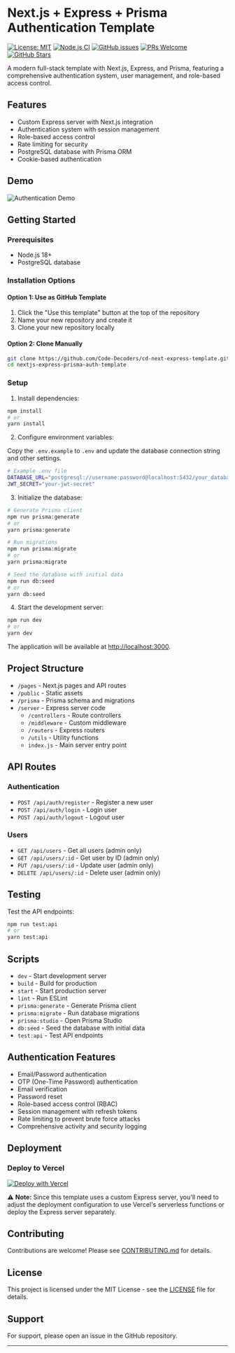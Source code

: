 # Next.js + Express + Prisma Authentication Template

[![License: MIT](https://img.shields.io/badge/License-MIT-yellow.svg)](https://opensource.org/licenses/MIT)
[![Node.js CI](https://github.com/Code-Decoders/cd-next-express-template/workflows/CI/badge.svg)](https://github.com/Code-Decoders/cd-next-express-template/actions)
[![GitHub issues](https://img.shields.io/github/issues/Code-Decoders/cd-next-express-template)](https://github.com/Code-Decoders/cd-next-express-template/issues)
[![PRs Welcome](https://img.shields.io/badge/PRs-welcome-brightgreen.svg)](https://makeapullrequest.com)
[![GitHub Stars](https://img.shields.io/github/stars/Code-Decoders/cd-next-express-template)](https://github.com/Code-Decoders/cd-next-express-template/stargazers)

A modern full-stack template with Next.js, Express, and Prisma, featuring a comprehensive authentication system, user management, and role-based access control.

## Features

- Custom Express server with Next.js integration
- Authentication system with session management
- Role-based access control
- Rate limiting for security
- PostgreSQL database with Prisma ORM
- Cookie-based authentication

## Demo

![Authentication Demo](https://via.placeholder.com/800x400?text=Authentication+System+Demo)

## Getting Started

### Prerequisites

- Node.js 18+ 
- PostgreSQL database

### Installation Options

#### Option 1: Use as GitHub Template

1. Click the "Use this template" button at the top of the repository
2. Name your new repository and create it
3. Clone your new repository locally

#### Option 2: Clone Manually

```bash
git clone https://github.com/Code-Decoders/cd-next-express-template.git
cd nextjs-express-prisma-auth-template
```

### Setup

1. Install dependencies:

```bash
npm install
# or
yarn install
```

2. Configure environment variables:
   
Copy the `.env.example` to `.env` and update the database connection string and other settings.

```bash
# Example .env file
DATABASE_URL="postgresql://username:password@localhost:5432/your_database"
JWT_SECRET="your-jwt-secret"
```

3. Initialize the database:

```bash
# Generate Prisma client
npm run prisma:generate
# or
yarn prisma:generate

# Run migrations
npm run prisma:migrate
# or
yarn prisma:migrate

# Seed the database with initial data
npm run db:seed
# or
yarn db:seed
```

4. Start the development server:

```bash
npm run dev
# or
yarn dev
```

The application will be available at [http://localhost:3000](http://localhost:3000).

## Project Structure

- `/pages` - Next.js pages and API routes
- `/public` - Static assets
- `/prisma` - Prisma schema and migrations
- `/server` - Express server code
  - `/controllers` - Route controllers
  - `/middleware` - Custom middleware
  - `/routers` - Express routers
  - `/utils` - Utility functions
  - `index.js` - Main server entry point

## API Routes

### Authentication

- `POST /api/auth/register` - Register a new user
- `POST /api/auth/login` - Login user
- `POST /api/auth/logout` - Logout user

### Users

- `GET /api/users` - Get all users (admin only)
- `GET /api/users/:id` - Get user by ID (admin only)
- `PUT /api/users/:id` - Update user (admin only)
- `DELETE /api/users/:id` - Delete user (admin only)

## Testing

Test the API endpoints:

```bash
npm run test:api
# or
yarn test:api
```

## Scripts

- `dev` - Start development server
- `build` - Build for production
- `start` - Start production server
- `lint` - Run ESLint
- `prisma:generate` - Generate Prisma client
- `prisma:migrate` - Run database migrations
- `prisma:studio` - Open Prisma Studio
- `db:seed` - Seed the database with initial data
- `test:api` - Test API endpoints

## Authentication Features

- Email/Password authentication
- OTP (One-Time Password) authentication
- Email verification
- Password reset
- Role-based access control (RBAC)
- Session management with refresh tokens
- Rate limiting to prevent brute force attacks
- Comprehensive activity and security logging

## Deployment

### Deploy to Vercel

[![Deploy with Vercel](https://vercel.com/button)](https://vercel.com/new/clone?repository-url=https%3A%2F%2Fgithub.com%2FCode-Decoders%2Fcd-next-express-template&project-name=my-nextjs-app&repository-name=my-nextjs-app)

⚠️ **Note:** Since this template uses a custom Express server, you'll need to adjust the deployment configuration to use Vercel's serverless functions or deploy the Express server separately.

## Contributing

Contributions are welcome! Please see [CONTRIBUTING.md](CONTRIBUTING.md) for details.

## License

This project is licensed under the MIT License - see the [LICENSE](LICENSE) file for details.

## Support

For support, please open an issue in the GitHub repository.

---